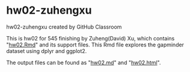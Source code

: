 # hw02-zuhengxu
hw02-zuhengxu created by GitHub Classroom

This is hw02 for 545 finishing by Zuheng(David) Xu, which contains "[hw02.Rmd](https://github.com/STAT545-UBC-students/hw02-zuhengxu/blob/master/hw02.Rmd)" and its support files.  This Rmd file explores the gapminder dataset using dplyr and ggplot2.

The output files can be found as "[hw02.md](https://github.com/STAT545-UBC-students/hw02-zuhengxu/blob/master/hw02.md)" and "[hw02.html](https://github.com/STAT545-UBC-students/hw02-zuhengxu/blob/master/hw02.html)".
